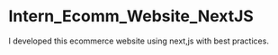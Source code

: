 # Intern_Ecomm_Website_NextJS
I developed this ecommerce website using next,js with best practices.
